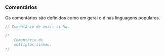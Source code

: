 ### Comentários

Os comentários são definidos como em geral o é nas linguagens populares.

```c
// Comentário de única linha.

/*
    Comentário de 
    múltiplas linhas.
*/
```

